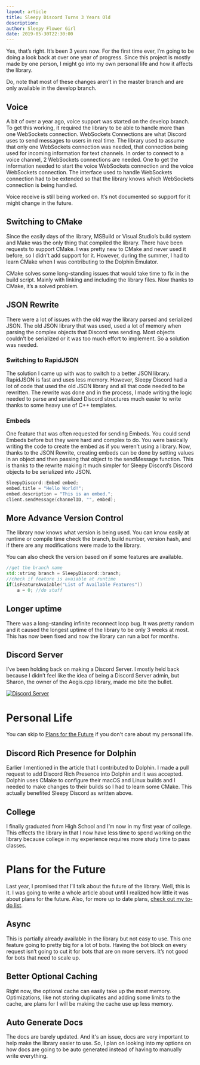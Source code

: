 ```yaml
---
layout: article
title: Sleepy Discord Turns 3 Years Old
description:
author: Sleepy Flower Girl
date: 2019-05-30T22:30:00
---
```


Yes, that’s right. It’s been 3 years now. For the first time ever, I’m going to be doing a look back at over one year of progress. Since this project is mostly made by one person, I might go into my own personal life and how it affects the library.

Do, note that most of these changes aren’t in the master branch and are only available in the develop branch.

## Voice

A bit of over a year ago, voice support was started on the develop branch. To get this working, it required the library to be able to handle more than one WebSockets connection. WebSockets Connections are what Discord uses to send messages to users in real time. The library used to assume that only one WebSockets connection was needed, that connection being used for incoming information for text channels. In order to connect to a voice channel, 2 WebSockets connections are needed. One to get the information needed to start the voice WebSockets connection and the voice WebSockets connection. The interface used to handle WebSockets connection had to be extended so that the library knows which WebSockets connection is being handled.

Voice receive is still being worked on. It’s not documented so support for it might change in the future.

## Switching to CMake

Since the easily days of the library, MSBuild or Visual Studio’s build system and Make was the only thing that compiled the library. There have been requests to support CMake. I was pretty new to CMake and never used it before, so I didn't add support for it. However, during the summer, I had to learn CMake when I was contributing to the Dolphin Emulator.

CMake solves some long-standing issues that would take time to fix in the build script. Mainly with linking and including the library files. Now thanks to CMake, it’s a solved problem.

## JSON Rewrite

There were a lot of issues with the old way the library parsed and serialized JSON. The old JSON library that was used, used a lot of memory when parsing the complex objects that Discord was sending. Most objects couldn’t be serialized or it was too much effort to implement. So a solution was needed.

### Switching to RapidJSON

The solution I came up with was to switch to a better JSON library. RapidJSON is fast and uses less memory. However, Sleepy Discord had a lot of code that used the old JSON library and all that code needed to be rewritten. The rewrite was done and in the process, I made writing the logic needed to parse and serialized Discord structures much easier to write thanks to some heavy use of C++ templates.

### Embeds

One feature that was often requested for sending Embeds. You could send Embeds before but they were hard and complex to do. You were basically writing the code to create the embed as if you weren’t using a library. Now, thanks to the JSON Rewrite, creating embeds can be done by setting values in an object and then passing that object to the sendMessage function. This is thanks to the rewrite making it much simpler for Sleepy Discord’s Discord objects to be serialized into JSON.

```cpp
SleepyDiscord::Embed embed;
embed.title = "Hello World!";
embed.description = "This is an embed.";
client.sendMessage(channelID, "", embed);
```

## More Advance Version Control

The library now knows what version is being used. You can know easily at runtime or compile time check the branch, build number, version hash, and if there are any modifications were made to the library.

You can also check the version based on if some features are available.

```cpp
//get the branch name
std::string branch = SleepyDiscord::branch;
//check if feature is avaiable at runtime
if(isFeatureAvaiable("List of Available Features"))
	a = 0; //do stuff
```

## Longer uptime

There was a long-standing infinite reconnect loop bug. It was pretty random and it caused the longest uptime of the library to be only 3 weeks at most. This has now been fixed and now the library can run a bot for months.

## Discord Server

I’ve been holding back on making a Discord Server. I mostly held back because I didn’t feel like the idea of being a Discord Server admin, but Sharon, the owner of the Aegis.cpp library, made me bite the bullet.

[<Image src="https://discordapp.com/api/guilds/566681036935790615/embed.png?style=banner2" alt="Discord Server" width={320} height={76}/>](https://discord.gg/5VDrVfK)

# Personal Life

You can skip to [Plans for the Future](#plans-for-the-future) if you don't care about my personal life.

## Discord Rich Presence for Dolphin

Earlier I mentioned in the article that I contributed to Dolphin. I made a pull request to add Discord Rich Presence into Dolphin and it was accepted. Dolphin uses CMake to configure their macOS and Linux builds and I needed to make changes to their builds so I had to learn some CMake. This actually benefited Sleepy Discord as written above.

## College

I finally graduated from High School and I’m now in my first year of college. This effects the library in that I now have less time to spend working on the library because college in my experience requires more study time to pass classes.

# Plans for the Future

Last year, I promised that I’ll talk about the future of the library. Well, this is it. I was going to write a whole article about until I realized how little it was about plans for the future. Also, for more up to date plans, [check out my to-do list](https://trello.com/b/x5xsx21a/sleepy-discord-plans).

## Async

This is partially already available in the library but not easy to use. This one feature going to pretty big for a lot of bots. Having the bot block on every request isn’t going to cut it for bots that are on more servers. It’s not good for bots that need to scale up.

## Better Optional Caching

Right now, the optional cache can easily take up the most memory. Optimizations, like not storing duplicates and adding some limits to the cache, are plans for I will be making the cache use up less memory.

## Auto Generate Docs

The docs are barely updated. And it's an issue, docs are very important to help make the library easier to use. So, I plan on looking into my options on how docs are going to be auto generated instead of having to manually write everything.